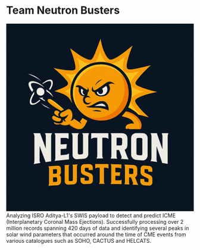 # Team Neutron Busters
![My Image](icon.png)
Analyzing ISRO Aditya-L1's SWIS payload to detect and predict ICME (Interplanetary Coronal Mass Ejections).
Successfully processing over 2 million records spanning 420 days of data and identifying several peaks in solar wind parameters that occurred around the time of CME events from various catalogues such as SOHO, CACTUS and HELCATS.
